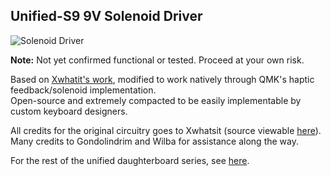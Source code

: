 ## **Unified-S9 9V Solenoid Driver**

![Solenoid Driver](https://github.com/ai03-2725/9V-solenoid-controller/blob/master/img/Screenshot_3.png?raw=true)

**Note:** Not yet confirmed functional or tested. Proceed at your own risk.

Based on [Xwhatit's work](https://geekhack.org/index.php?topic=58192), modified to work natively through QMK's haptic feedback/solenoid implementation.  
Open-source and extremely compacted to be easily implementable by custom keyboard designers.  

All credits for the original circuitry goes to Xwhatsit (source viewable [here](https://github.com/BASLQC/xwhatits-capsense-controller)).  
Many credits to Gondolindrim and Wilba for assistance along the way.

For the rest of the unified daughterboard series, see [here](https://github.com/ai03-2725/Unified-Daughterboard).
